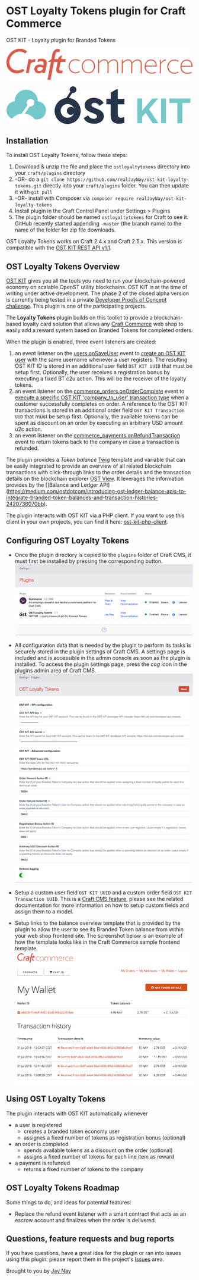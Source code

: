 # OST Loyalty Tokens plugin for Craft Commerce

OST KIT - Loyalty plugin for Branded Tokens

![Craft Commerce](ostloyaltytokens/resources/screenshots/craft.svg)


![OST Kit](ostloyaltytokens/resources/screenshots/ostkit.png) 


## Installation

To install OST Loyalty Tokens, follow these steps:

1. Download & unzip the file and place the `ostloyaltytokens` directory into your `craft/plugins` directory
2.  -OR- do a `git clone https://github.com/realJayNay/ost-kit-loyalty-tokens.git` directly into your `craft/plugins` folder.  You can then update it with `git pull`
3.  -OR- install with Composer via `composer require realJayNay/ost-kit-loyalty-tokens`
4. Install plugin in the Craft Control Panel under Settings > Plugins
5. The plugin folder should be named `ostloyaltytokens` for Craft to see it.  GitHub recently started appending `-master` (the branch name) to the name of the folder for zip file downloads.

OST Loyalty Tokens works on Craft 2.4.x and Craft 2.5.x. 
This version is compatible with the [OST KIT REST API v1.1](https://dev.ost.com).

## OST Loyalty Tokens Overview

[OST KIT](https://kit.ost.com) gives you all the tools you need to run your blockchain-powered economy on scalable OpenST utility blockchains. OST KIT is at the time of writing under active development. The phase 2 of the closed alpha version is currently being tested in a private [Developer Proofs of Concept challenge](https://medium.com/ostdotcom/kicking-off-ost-kit-phase-ii-developer-proofs-of-concept-challenge-5f2987f92a97). This plugin is one of the participating projects.

The **Loyalty Tokens** plugin builds on this toolkit to provide a blockchain-based loyalty card solution that allows any [Craft Commerce](https://craftcommerce.com) web shop to easily add a reward system based on Branded Tokens for completed orders.

When the plugin is enabled, three event listeners are created:
 1. an event listener on the [users.onSaveUser](https://docs.craftcms.com/v2/plugins/events-reference.html#users-onSaveUser) event 
 to [create an OST KIT user](https://dev.ost.com/docs/api_users_create.html) with the same username whenever a user registers. 
 The resulting OST KIT ID is stored in an additional user field `OST KIT UUID` that must be setup first. Optionally, the user receives a registration bonus by executing a fixed BT c2u action.
 This will be the receiver of the loyalty tokens.
 2. an event listener on the [commerce_orders.onOrderComplete](https://craftcommerce.com/docs/events-reference#commerce_orders.onordercomplete) event to [execute a specific OST KIT 'company_to_user' transaction type](https://dev.ost.com/docs/api_transaction-types_execute.html) when a customer successfully completes on order. A reference to the OST KIT transactions is stored in an additional order field `OST KIT Transaction UUD` that must be setup first. Optionally, the available tokens can be spent as discount on an order by executing an arbitrary USD amount u2c action. 
 3. an event listener on the [commerce_payments.onRefundTransaction]() event to return tokens back to the company in case a transaction is refunded. 
 
The plugin provides a _Token balance_ [Twig](https://twig.symfony.com/doc/2.x/templates.html) template and variable that can be easily integrated to provide an overview of all related blockchain transactions with click-through links to the order details and the transaction details on the blockchain explorer [OST View](https://view.ost.com/). It leverages the information provides by the []Balance and Ledger API](https://medium.com/ostdotcom/introducing-ost-ledger-balance-apis-to-integrate-branded-token-balances-and-transaction-histories-2420736070bb).

The plugin interacts with OST KIT via a PHP client. If you want to use this client in your own projects, you can find it here: [ost-kit-php-client](https://github.com/realJayNay/ost-kit-php-client). 

## Configuring OST Loyalty Tokens

- Once the plugin directory is copied to the `plugins` folder of Craft CMS, it must first be installed by pressing the corresponding button.
![Screenshot](ostloyaltytokens/resources/screenshots/plugins.png)

- All configuration data that is needed by the plugin to perform its tasks is securely stored in the plugin settings of Craft CMS. A settings page is included and is accessible in the admin console as soon as the plugin is installed. To access the plugin settings page, press the _cog_  icon in the plugins admin area of Craft CMS.
![Screenshot](ostloyaltytokens/resources/screenshots/settings.png)

- Setup a custom user field `OST KIT UUID` and a custom order field `OST KIT Transaction UUID`. This is a [Craft CMS feature](https://craftcms.com/features/custom-fields), please see the related documentation for more information on how to setup custom fields and assign them to a model.

- Setup links to the balance overview template that is provided by the plugin to allow the user to see its Branded Token balance from within your web shop frontend site. The screenshot below is an example of how the template looks like in the Craft Commerce sample frontend template. 
![Screenshot](ostloyaltytokens/resources/screenshots/balance.png)

## Using OST Loyalty Tokens

The plugin interacts with OST KIT automatically whenever 
* a user is registered
    * creates a branded token economy user
    * assignes a fixed number of tokens as registration bonus (optional)
* an order is completed
    * spends available tokens as a discount on the order (optional)
    * assigns a fixed number of tokens for each line item as reward 
* a payment is refunded
    * returns a fixed number of tokens to the company

## OST Loyalty Tokens Roadmap

Some things to do, and ideas for potential features:

* Replace the refund event listener with a smart contract that acts as an escrow account and finalizes when the order is delivered.

## Questions, feature requests and bug reports
If you have questions, have a great idea for the plugin or ran into issues using this plugin: please report them in the project's [Issues](https://github.com/realJayNay/ost-kit-loyalty-tokens/issues) area.  

Brought to you by [Jay Nay](https://github.com/realJayNay)
